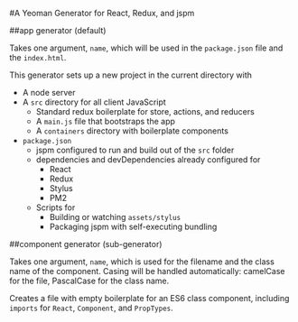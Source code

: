 #A Yeoman Generator for React, Redux, and jspm

##app generator (default)

Takes one argument, `name`, which will be used in the `package.json` file and the `index.html`.

This generator sets up a new project in the current directory with
* A node server
* A `src` directory for all client JavaScript
  * Standard redux boilerplate for store, actions, and reducers
  * A `main.js` file that bootstraps the app
  * A `containers` directory with boilerplate components
* `package.json`
  * jspm configured to run and build out of the `src` folder
  * dependencies and devDependencies already configured for
    * React
    * Redux
    * Stylus
    * PM2
  * Scripts for
    * Building or watching `assets/stylus`
    * Packaging jspm with self-executing bundling

##component generator (sub-generator)

Takes one argument, `name`, which is used for the filename and the class name of the component. Casing will be handled automatically: camelCase for the file, PascalCase for the class name.

Creates a file with empty boilerplate for an ES6 class component, including `imports` for `React`, `Component`, and `PropTypes`.

